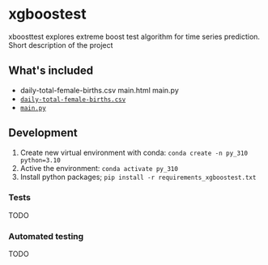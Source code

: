 # xgboostest

xboosttest explores extreme boost test algorithm for time series prediction.
Short description of the project

## What's included

- daily-total-female-births.csv  main.html  main.py
- [`daily-total-female-births.csv`](./daily-total-female-births.csv)
- [`main.py`](./main.py)

## Development

1. Create new virtual environment with conda: `conda create -n py_310 python=3.10`
2. Active the environment: `conda activate py_310`
3. Install python packages; `pip install -r requirements_xgboostest.txt`

### Tests

TODO

### Automated testing

TODO
